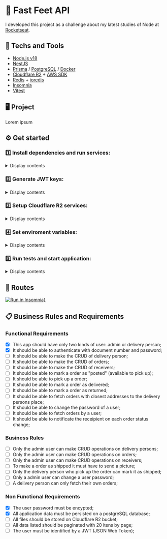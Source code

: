<!-- https://efficient-sloth-d85.notion.site/Desafio-04-a3a2ef9297ad47b1a94f89b197274ffd -->
<!-- https://www.figma.com/design/hn0qGhnSHDVst7oaY3PF72/FastFeet?node-id=0-1 -->

# 🚚 Fast Feet API
I developed this project as a challenge about my latest studies of Node at [Rocketseat](https://www.rocketseat.com.br).

## 🚀 Techs and Tools
- [Node.js v18](https://nodejs.org/)
- [NestJS](https://nestjs.com/)
- [Prisma](https://www.prisma.io) / [PostgreSQL](https://www.postgresql.org/)  / [Docker](https://www.docker.com/)
- [Cloudflare R2](https://www.cloudflare.com/pt-br/) + [AWS SDK](https://github.com/aws/aws-sdk-js-v3)
- [Redis](https://redis.io) + [ioredis](https://github.com/redis/ioredis)
- [Insomnia](https://insomnia.rest/)
- [Vitest](https://vitest.dev/)

## 🖥️ Project
Lorem ipsum

## ⚙️ Get started

### 1️⃣ Install dependencies and run services:
<details>
<summary>Display contents</summary>
	
```shell
npm i
docker compose up -d
npx prisma migrate dev # seeds will run along
npx prisma studio
```
</details>

### 2️⃣ Generate JWT keys:
<details>
<summary>Display contents</summary>
	
```shell
# Generate RSA256 secret and public keys: (Requires OpenSSL installed)
openssl genpkey -algorithm RSA -out private_key.pem -pkeyopt rsa_keygen_bits:2048
openssl rsa -pubout -in private_key.pem -out public_key.pem

# Convert keys to Base64: (MacOS/Linux)
base64 -i private_key.pem -o private_key.txt
base64 -i public_key.pem -o public_key.txt
```

> [!TIP]
> **Use ChatGPT:**<br />
> 1) Private and public keys: "How to generate RS256 private and public keys on [YOUR OS]"<br />
> 2) Convert generated keys to base64: "How to convert file contents to base64 on [YOUR OS]"

</details>

### 3️⃣ Setup Cloudflare R2 services:
<details>
<summary>Display contents</summary>
	
It's need to create two Cloudflare R2 buckets, one for development and another for tests.
</details>

### 4️⃣ Set enviroment variables:
<details>
<summary>Display contents</summary>
	
Generate .env files for development and test. Then, set them up with Postgres database, Redis cache, JWT tokens and Cloudflare keys:

```shell
cp .env.example .env
cp .env.test.example .env.test
```
</details>

### 5️⃣ Run tests and start application:
<details>
<summary>Display contents</summary>
	
```shell
npm run test
npm run test:e2e
npm run start:dev
```
</details>

## 🔗 Routes
[![Run in Insomnia}](https://insomnia.rest/images/run.svg)](https://insomnia.rest/run/?label=Ignite%20Node.js%3A%20GymPass%20API%0A&uri=https://raw.githubusercontent.com/rcrdk/fast-feet-api/main/insomnia.json)

## 📋 Business Rules and Requirements

### Functional Requirements

- [x] This app should have only two kinds of user: admin or delivery person;
- [x] It should be able to authenticate with document number and password;
- [ ] It should be able to make the CRUD of delivery person;
- [ ] It should be able to make the CRUD of orders;
- [ ] It should be able to make the CRUD of receivers;
- [ ] It should be able to mark a order as "posted" (available to pick up);
- [ ] It should be able to pick up a order;
- [ ] It should be able to mark a order as delivered;
- [ ] It should be able to mark a order as returned;
- [ ] It should be able to fetch orders with closest addresses to the delivery persons place;
- [ ] It should be able to change the password of a user;
- [ ] It should be able to fetch orders by a user;
- [ ] It should be able to notificate the receipient on each order status change;

### Business Rules

- [ ] Only the admin user can make CRUD operations on delivery persons;
- [ ] Only the admin user can make CRUD operations on orders;
- [ ] Only the admin user can make CRUD operations on receivers;
- [ ] To make a order as shipped it must have to send a picture;
- [ ] Only the delivery person who pick up the order can mark it as shipped;
- [ ] Only a admin user can change a user password;
- [ ] A delivery person can only fetch their own orders;

### Non Functional Requirements

- [x] The user password must be encypted;
- [x] All application data must be persisted on a postgreSQL database;
- [ ] All files should be stored on Cloudflare R2 bucket;
- [ ] All data listed should be paginated with 20 itens by page;
- [ ] The user must be identified by a JWT (JSON Web Token);